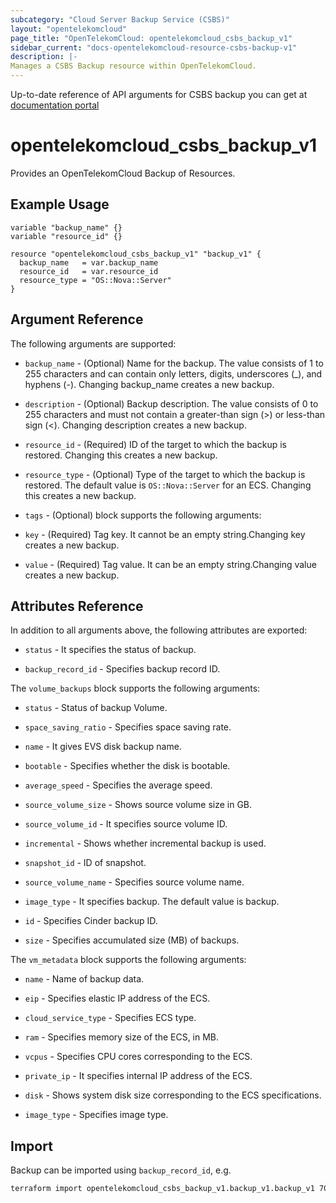 ```yaml
---
subcategory: "Cloud Server Backup Service (CSBS)"
layout: "opentelekomcloud"
page_title: "OpenTelekomCloud: opentelekomcloud_csbs_backup_v1"
sidebar_current: "docs-opentelekomcloud-resource-csbs-backup-v1"
description: |-
Manages a CSBS Backup resource within OpenTelekomCloud.
---
```



Up-to-date reference of API arguments for CSBS backup you can get at
[documentation portal](https://docs.otc.t-systems.com/cloud-server-backup-service/api-ref/api_description/backup_management)

# opentelekomcloud_csbs_backup_v1

Provides an OpenTelekomCloud Backup of Resources.

## Example Usage

```hcl
variable "backup_name" {}
variable "resource_id" {}

resource "opentelekomcloud_csbs_backup_v1" "backup_v1" {
  backup_name   = var.backup_name
  resource_id   = var.resource_id
  resource_type = "OS::Nova::Server"
}
```

## Argument Reference

The following arguments are supported:

* `backup_name` - (Optional) Name for the backup. The value consists of 1 to 255 characters and can contain only letters, digits, underscores (_), and hyphens (-). Changing backup_name creates a new backup.

* `description` - (Optional) Backup description. The value consists of 0 to 255 characters and must not contain a greater-than sign (>) or less-than sign (<). Changing description creates a new backup.

* `resource_id` - (Required) ID of the target to which the backup is restored. Changing this creates a new backup.

* `resource_type` - (Optional) Type of the target to which the backup is restored. The default value is `OS::Nova::Server` for an ECS. Changing this creates a new backup.

* `tags` - (Optional) block supports the following arguments:

* `key` - (Required) Tag key. It cannot be an empty string.Changing key creates a new backup.

* `value` - (Required) Tag value. It can be an empty string.Changing value creates a new backup.

## Attributes Reference

In addition to all arguments above, the following attributes are exported:

* `status` - It specifies the status of backup.

* `backup_record_id` - Specifies backup record ID.

The `volume_backups` block supports the following arguments:

* `status` -  Status of backup Volume.

* `space_saving_ratio` -  Specifies space saving rate.

* `name` -  It gives EVS disk backup name.

* `bootable` -  Specifies whether the disk is bootable.

* `average_speed` -  Specifies the average speed.

* `source_volume_size` -  Shows source volume size in GB.

* `source_volume_id` -  It specifies source volume ID.

* `incremental` -  Shows whether incremental backup is used.

* `snapshot_id` -  ID of snapshot.

* `source_volume_name` -  Specifies source volume name.

* `image_type` -  It specifies backup. The default value is backup.

* `id` -  Specifies Cinder backup ID.

* `size` -  Specifies accumulated size (MB) of backups.

The `vm_metadata` block supports the following arguments:

* `name` - Name of backup data.

* `eip` - Specifies elastic IP address of the ECS.

* `cloud_service_type` - Specifies ECS type.

* `ram` - Specifies memory size of the ECS, in MB.

* `vcpus` - Specifies CPU cores corresponding to the ECS.

* `private_ip` - It specifies internal IP address of the ECS.

* `disk` - Shows system disk size corresponding to the ECS specifications.

* `image_type` - Specifies image type.

## Import

Backup can be imported using  `backup_record_id`, e.g.

```sh
terraform import opentelekomcloud_csbs_backup_v1.backup_v1.backup_v1 7056d636-ac60-4663-8a6c-82d3c32c1c64
```

